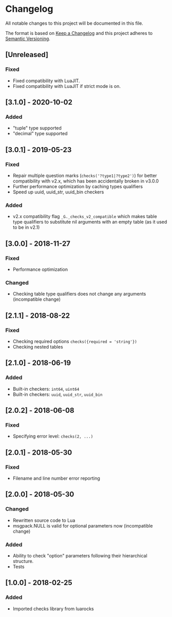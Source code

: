 # Changelog
All notable changes to this project will be documented in this file.

The format is based on [Keep a Changelog](http://keepachangelog.com/en/1.0.0/)
and this project adheres to [Semantic Versioning](http://semver.org/spec/v2.0.0.html).

## [Unreleased]

### Fixed

- Fixed compatibility with LuaJIT.
- Fixed compatibility with LuaJIT if strict mode is on.

## [3.1.0] - 2020-10-02

### Added

- "tuple" type supported
- "decimal" type supported

## [3.0.1] - 2019-05-23

### Fixed

- Repair multiple question marks (`checks('?type1|?type2')`) for better compatibility with v2.x,
  which has been accidentally broken in v3.0.0
- Further performance optimization by caching types qualifiers
- Speed up uuid, uuid_str, uuid_bin checkers

### Added

- v2.x compatibility flag `_G._checks_v2_compatible` which makes
  table type qualifiers to substitute nil arguments with an empty table
  (as it used to be in v2.1)

## [3.0.0] - 2018-11-27

### Fixed

- Performance optimization

### Changed

- Checking table type qualifiers does not change any arguments (incompatible change)

## [2.1.1] - 2018-08-22

### Fixed

- Checking required options `checks({required = 'string'})`
- Checking nested tables

## [2.1.0] - 2018-06-19

### Added

- Built-in checkers: `int64`, `uint64`
- Built-in checkers: `uuid`, `uuid_str`, `uuid_bin`

## [2.0.2] - 2018-06-08

### Fixed

- Specifying error level: `checks(2, ...)`

## [2.0.1] - 2018-05-30

### Fixed

- Filename and line number error reporting

## [2.0.0] - 2018-05-30

### Changed

- Rewritten source code to Lua
- msgpack.NULL is valid for optional parameters now (incompatible change)

### Added

- Ability to check "option" parameters following their hierarchical structure.
- Tests

## [1.0.0] - 2018-02-25

### Added

- Imported checks library from luarocks

